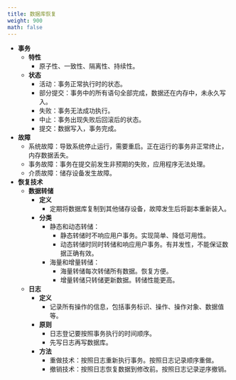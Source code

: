 ```yaml
---
title: 数据库恢复
weight: 900
math: false
---
```


- **事务**
    - **特性**
        - 原子性、一致性、隔离性、持续性。
    - **状态**
        - 活动：事务正常执行时的状态。
        - 部分提交：事务中的所有语句全部完成，数据还在内存中，未永久写入。
        - 失败：事务无法成功执行。
        - 中止：事务出现失败后回滚后的状态。
        - 提交：数据写入，事务完成。
- **故障**
    - 系统故障：导致系统停止运行，需要重启。正在运行的事务非正常终止，内存数据丢失。
    - 事务故障：事务在提交前发生非预期的失败，应用程序无法处理。
    - 介质故障：储存设备发生故障。
- **恢复技术**
    - **数据转储**
        - **定义**
            - 定期将数据库复制到其他储存设备，故障发生后将副本重新装入。
        - **分类**
            - 静态和动态转储：
                - 静态转储时不响应用户事务。实现简单、降低可用性。
                - 动态转储时同时转储和响应用户事务。有并发性，不能保证数据正确有效。
            - 海量和增量转储：
                - 海量转储每次转储所有数据。恢复方便。
                - 增量转储只转储更新数据。转储性能更高。
    - **日志**
        - **定义**
            - 记录所有操作的信息，包括事务标识、操作、操作对象、数据值等。
        - **原则**
            - 日志登记要按照事务执行的时间顺序。
            - 先写日志再写数据库。
        - **方法**
            - 重做技术：按照日志重新执行事务。按照日志记录顺序重做。
            - 撤销技术：按照日志恢复数据到修改前。按照日志记录逆序撤销。
